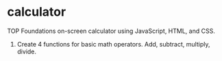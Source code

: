 # calculator

TOP Foundations on-screen calculator using JavaScript, HTML, and CSS.

1. Create 4 functions for basic math operators. Add, subtract, multiply, divide.
